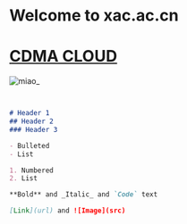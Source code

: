 # Welcome to xac.ac.cn
# [CDMA CLOUD](https://www.cdma.im)
![miao_](https://www.cdma.im/cat.png)

```markdown


# Header 1
## Header 2
### Header 3

- Bulleted
- List

1. Numbered
2. List

**Bold** and _Italic_ and `Code` text

[Link](url) and ![Image](src)
```

